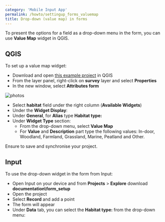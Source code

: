 ```yaml
---
category: 'Mobile Input App'
permalink: /howto/settingup_forms_valuemap
title: Drop-down (value map) in forms
---
```


To present the options for a field as a drop-down menu in the form, you can use **Value Map** widget in QGIS.

## QGIS

To set up a value map widget:

  - Download and open [this example project](https://public.cloudmergin.com/projects/documentation/form_setup/tree) in QGIS
  - From the layer panel, right-click on **survey** layer and select **Properties**
  - In the new window, select **Attributes form**

![photos](../images/qgis_forms_valuemap.png)

  - Select **habitat** field under the right column (**Available Widgets**)
  - Under the **Widget Display**:
  - Under **General**, for **Alias** type **Habitat type:**
  - Under **Widget Type** section:
    - From the drop-down menu, select **Value Map**
    - For **Value** and **Description** part type the following values: In-door, Woodland, Farmland, Grassland, Marine, Peatland and Other.

Ensure to save and synchronise your project.

## Input

To use the drop-down widget in the form from Input:

- Open Input on your device and from **Projects** > **Explore** download **documentation\form_setup**
- Open the project
- Select **Record** and add a point
- The form will appear
- Under **Data** tab, you can select the **Habitat type:** from the drop-down menu:
